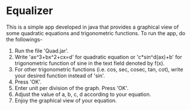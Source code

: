 # Equalizer
This is a simple app developed in java that provides a graphical view of some quadratic equations and trigonometric functions. To run the app, do the followings-

1. Run the file 'Quad.jar'.
2. Write 'ax^3+bx^2+cx=d' for quadratic equation or 'c*sin^d(ax)+b' for trigonometric function of sine in the text field denoted by f(x).
3. For other trigonometric functions (i.e. cos, sec, cosec, tan, cot), write your desired function instead of 'sin'.
4. Press 'OK'.
5. Enter unit per division of the graph. Press 'OK'.
6. Adjust the value of a, b, c, d according to your equation.
7. Enjoy the graphical view of your equation.
